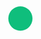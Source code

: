 <style>
   .chat{
     position:fixed;
     left:54px;
     top:12.5px;
     border-radius:50%;
     font-size:1.2em;
     color:#fff;
     background-color:#0FBE7C;
     height:50px;
     width:50px;
     cursor:pointer;
   }
</style>
<a href = '{{site.baseurl}}/contact-us' class = 'chat flex-in'>
  <i class = 'icon icon-comment' aria-hidden = 'true'></i>
</a>
